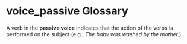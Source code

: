 # voice_passive Glossary
A verb in the **passive voice** indicates that the action of the verbs is performed on the subject (e.g., *The baby was washed by the mother.*)
